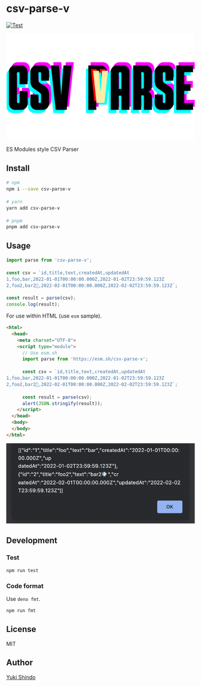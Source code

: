 # csv-parse-v
[![Test](https://github.com/shinshin86/csv-parse-v/actions/workflows/test.yml/badge.svg)](https://github.com/shinshin86/csv-parse-v/actions/workflows/test.yml)

![logo](./logo/logo.png)

ES Modules style CSV Parser

## Install

```sh
# npm
npm i --save csv-parse-v

# yarn
yarn add csv-parse-v

# pnpm
pnpm add csv-parse-v
```

## Usage

```javascript
import parse from 'csv-parse-v';

const csv = `id,title,text,createdAt,updatedAt
1,foo,bar,2022-01-01T00:00:00.000Z,2022-01-02T23:59:59.123Z
2,foo2,bar2💨,2022-02-01T00:00:00.000Z,2022-02-02T23:59:59.123Z`;

const result = parse(csv);
console.log(result);
```

For use within HTML (use `esm` sample).

```html
<html>
  <head>
    <meta charset="UTF-8">
    <script type="module">
      // Use esm.sh
      import parse from 'https://esm.sh/csv-parse-v';

      const csv = `id,title,text,createdAt,updatedAt
1,foo,bar,2022-01-01T00:00:00.000Z,2022-01-02T23:59:59.123Z
2,foo2,bar2💨,2022-02-01T00:00:00.000Z,2022-02-02T23:59:59.123Z`;

      const result = parse(csv);
      alert(JSON.stringify(result));
    </script>
  </head>
  <body>
  </body>
</html>
```

![demo image](./demo/csv-parse-v_demo.png)

## Development

### Test

```sh
npm run test
```

### Code format

Use `deno fmt`.

```sh
npm run fmt
```

## License

MIT

## Author

[Yuki Shindo](https://shinshin86.com/en)
